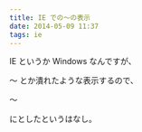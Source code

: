 ```yaml
---
title: IE での〜の表示
date: 2014-05-09 11:37
tags: ie
---
```


IE というか Windows なんですが、

〜 とか潰れたような表示するので、

&#xFF5E;

にとしたというはなし。


